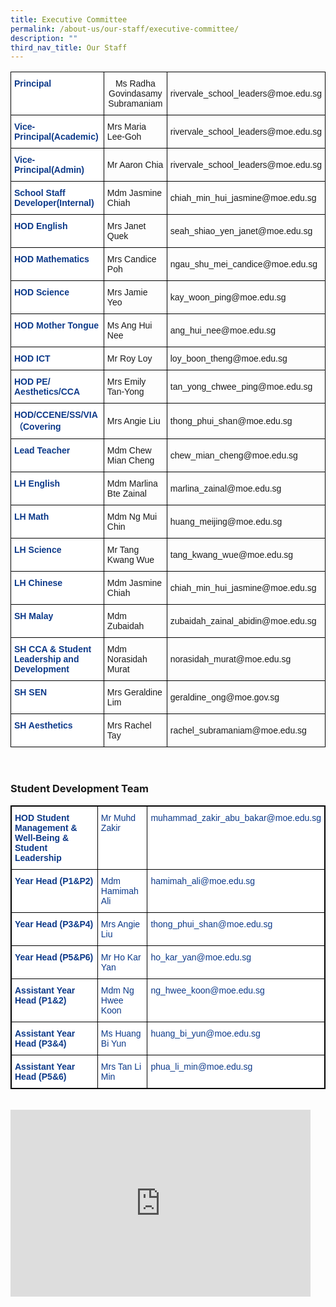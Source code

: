 ```yaml
---
title: Executive Committee
permalink: /about-us/our-staff/executive-committee/
description: ""
third_nav_title: Our Staff
---
```

<table class="tg">
<thead>
  <tr>
    <th class="tg-ifvt">Principal<br></th>
    <th class="tg-l7h4">Ms Radha Govindasamy Subramaniam<br></th>
    <th class="tg-l7h4">rivervale_school_leaders@moe.edu.sg<br></th>
  </tr>
</thead>
<tbody>
  <tr>
    <td class="tg-ifvt">Vice-Principal(Academic)</td>
    <td class="tg-l7h4">Mrs Maria Lee-Goh<br></td>
    <td class="tg-l7h4">rivervale_school_leaders@moe.edu.sg<br></td>
  </tr>
  <tr>
    <td class="tg-ifvt">Vice-Principal(Admin)</td>
    <td class="tg-l7h4">Mr Aaron Chia<br></td>
    <td class="tg-l7h4">rivervale_school_leaders@moe.edu.sg<br></td>
  </tr>
  <tr>
    <td class="tg-ifvt">School Staff Developer(Internal)</td>
    <td class="tg-l7h4">Mdm Jasmine Chiah<br></td>
    <td class="tg-l7h4">chiah_min_hui_jasmine@moe.edu.sg<br></td>
  </tr>
  <tr>
    <td class="tg-ifvt">HOD English<br></td>
    <td class="tg-l7h4">Mrs Janet Quek<br></td>
    <td class="tg-l7h4">seah_shiao_yen_janet@moe.edu.sg<br></td>
  </tr>
  <tr>
    <td class="tg-ifvt">HOD Mathematics<br></td>
    <td class="tg-l7h4">Mrs Candice Poh<br></td>
    <td class="tg-l7h4">ngau_shu_mei_candice@moe.edu.sg<br></td>
  </tr>
  <tr>
    <td class="tg-ifvt">HOD Science<br></td>
    <td class="tg-l7h4">Mrs Jamie Yeo<br></td>
    <td class="tg-l7h4">kay_woon_ping@moe.edu.sg<br></td>
  </tr>
  <tr>
    <td class="tg-ifvt">HOD Mother Tongue<br></td>
    <td class="tg-l7h4">Ms Ang Hui Nee<br></td>
    <td class="tg-l7h4">ang_hui_nee@moe.edu.sg<br></td>
  </tr>
  <tr>
    <td class="tg-ifvt">HOD ICT<br></td>
    <td class="tg-l7h4">Mr Roy Loy<br></td>
    <td class="tg-l7h4">loy_boon_theng@moe.edu.sg<br></td>
  </tr>
  <tr>
    <td class="tg-ifvt">HOD PE/ Aesthetics/CCA<br></td>
    <td class="tg-l7h4">Mrs Emily Tan-Yong<br></td>
    <td class="tg-l7h4">tan_yong_chwee_ping@moe.edu.sg<br></td>
  </tr>
  <tr>
    <td class="tg-ifvt">HOD/CCENE/SS/VIA（Covering</td>
    <td class="tg-l7h4">Mrs Angie Liu<br></td>
    <td class="tg-l7h4">thong_phui_shan@moe.edu.sg<br></td>
  </tr>
  <tr>
    <td class="tg-ifvt">Lead Teacher<br></td>
    <td class="tg-l7h4">Mdm Chew Mian Cheng<br></td>
    <td class="tg-l7h4">chew_mian_cheng@moe.edu.sg<br></td>
  </tr>
  <tr>
    <td class="tg-ifvt">LH English<br></td>
    <td class="tg-l7h4">Mdm Marlina Bte Zainal<br></td>
    <td class="tg-l7h4">marlina_zainal@moe.edu.sg<br></td>
  </tr>
  <tr>
    <td class="tg-ifvt">LH Math<br></td>
    <td class="tg-l7h4">Mdm Ng Mui Chin<br></td>
    <td class="tg-l7h4">huang_meijing@moe.edu.sg<br></td>
  </tr>
  <tr>
    <td class="tg-ifvt">LH Science<br></td>
    <td class="tg-l7h4">Mr Tang Kwang Wue<br></td>
    <td class="tg-l7h4">tang_kwang_wue@moe.edu.sg<br></td>
  </tr>
  <tr>
    <td class="tg-ifvt">LH Chinese<br></td>
    <td class="tg-l7h4">Mdm Jasmine Chiah<br></td>
    <td class="tg-l7h4">chiah_min_hui_jasmine@moe.edu.sg<br></td>
  </tr>
  <tr>
    <td class="tg-ifvt">SH Malay<br></td>
    <td class="tg-l7h4">Mdm Zubaidah<br></td>
    <td class="tg-l7h4">zubaidah_zainal_abidin@moe.edu.sg<br></td>
  </tr>
  <tr>
    <td class="tg-ifvt">SH CCA &amp; Student Leadership and Development<br></td>
    <td class="tg-l7h4">Mdm Norasidah Murat<br></td>
    <td class="tg-l7h4">norasidah_murat@moe.edu.sg<br></td>
  </tr>
  <tr>
    <td class="tg-ifvt">SH SEN<br></td>
    <td class="tg-l7h4">Mrs Geraldine Lim<br></td>
    <td class="tg-l7h4">geraldine_ong@moe.gov.sg<br></td>
  </tr>
  <tr>
    <td class="tg-ifvt" style="border: 1px solid black">SH Aesthetics<br></td>
    <td class="tg-l7h4" style="border: 1px solid black">Mrs Rachel Tay<br></td>
    <td class="tg-l7h4" style="border: 1px solid black">rachel_subramaniam@moe.edu.sg</td>
  </tr>
</tbody>
</table><br>

### Student Development Team

<style type="text/css">
.tg  {border-collapse:collapse;border-spacing:0;}
.tg td{border-color:black;border-style:solid;border-width:1px;font-family:Arial, sans-serif;font-size:14px;
  overflow:hidden;padding:10px 5px;word-break:normal;}
.tg th{border-color:black;border-style:solid;border-width:1px;font-family:Arial, sans-serif;font-size:14px;
  font-weight:normal;overflow:hidden;padding:10px 5px;word-break:normal;}
.tg .tg-ifvt{background-color:#FFF;color:#0C3989;font-weight:bold;text-align:left;vertical-align:top}
.tg .tg-vvbc{background-color:#FFF;color:#0C3989;text-align:left;vertical-align:top}
</style>
<table class="tg" style="border: 1px solid black">
<thead>
  <tr>
    <th class="tg-ifvt" style="border: 1px solid black">HOD Student Management &amp; Well-Being &amp; Student Leadership</th>
    <th class="tg-vvbc" style="border: 1px solid black">Mr Muhd Zakir</th>
    <th class="tg-vvbc" style="border: 1px solid black">muhammad_zakir_abu_bakar@moe.edu.sg</th>
  </tr>
</thead>
<tbody>
  <tr>
    <td class="tg-ifvt" style="border: 1px solid black">Year Head (P1&amp;P2)</td>
    <td class="tg-vvbc" style="border: 1px solid black">Mdm Hamimah Ali</td>
    <td class="tg-vvbc" style="border: 1px solid black">hamimah_ali@moe.edu.sg</td>
  </tr>
  <tr>
    <td class="tg-ifvt" style="border: 1px solid black">Year Head (P3&amp;P4)</td>
    <td class="tg-vvbc" style="border: 1px solid black">Mrs Angie Liu</td>
    <td class="tg-vvbc" style="border: 1px solid black">thong_phui_shan@moe.edu.sg</td>
  </tr>
  <tr>
    <td class="tg-ifvt" style="border: 1px solid black">Year Head (P5&amp;P6)</td>
    <td class="tg-vvbc" style="border: 1px solid black">Mr Ho Kar Yan</td>
    <td class="tg-vvbc" style="border: 1px solid black">ho_kar_yan@moe.edu.sg</td>
  </tr>
  <tr>
    <td class="tg-ifvt" style="border: 1px solid black">Assistant Year Head (P1&amp;2)</td>
    <td class="tg-vvbc" style="border: 1px solid black">Mdm Ng Hwee Koon</td>
    <td class="tg-vvbc" style="border: 1px solid black">ng_hwee_koon@moe.edu.sg</td>
  </tr>
  <tr>
    <td class="tg-ifvt" style="border: 1px solid black">Assistant Year Head (P3&amp;4)</td>
    <td class="tg-vvbc" style="border: 1px solid black">Ms Huang Bi Yun</td>
    <td class="tg-vvbc" style="border: 1px solid black">huang_bi_yun@moe.edu.sg</td>
  </tr>
  <tr>
    <td class="tg-ifvt" style="border: 1px solid black">Assistant Year Head (P5&amp;6)</td>
    <td class="tg-vvbc" style="border: 1px solid black">Mrs Tan Li Min</td>
    <td class="tg-vvbc" style="border: 1px solid black">phua_li_min@moe.edu.sg</td>
  </tr>
</tbody>
</table><br>

<iframe allowfullscreen="true" height="299" width="480" frameborder="0" src="https://docs.google.com/presentation/d/e/2PACX-1vRso-nWfyWkpRNIx_HREpPZij6j9sKu2gQ_EHD3mcdoVdp02cCb7ckfyLhqxQAQFM2ZhR2tG6n0XZKC/embed?start=false&amp;loop=false&amp;delayms=3000"></iframe>